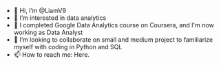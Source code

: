 - 👋 Hi, I’m @LiamV9
- 👀 I’m interested in data analytics
- 🌱 I completed Google Data Analytics course on Coursera, and I'm now working as Data Analyst
- 💞️ I’m looking to collaborate on small and medium project to familiarize myself with coding in Python and SQL
- 📫 How to reach me: Here.

<!---
LiamV9/LiamV9 is a ✨ special ✨ repository because its `README.md` (this file) appears on your GitHub profile.
You can click the Preview link to take a look at your changes.
--->
